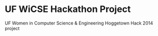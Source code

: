 # UF WiCSE Hackathon Project

UF Women in Computer Science & Engineering Hoggetown Hack 2014 project
